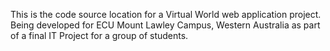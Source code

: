 This is the code source location for a Virtual World web application project. Being developed for ECU Mount Lawley Campus, Western Australia as part of a final IT Project for a group of students.